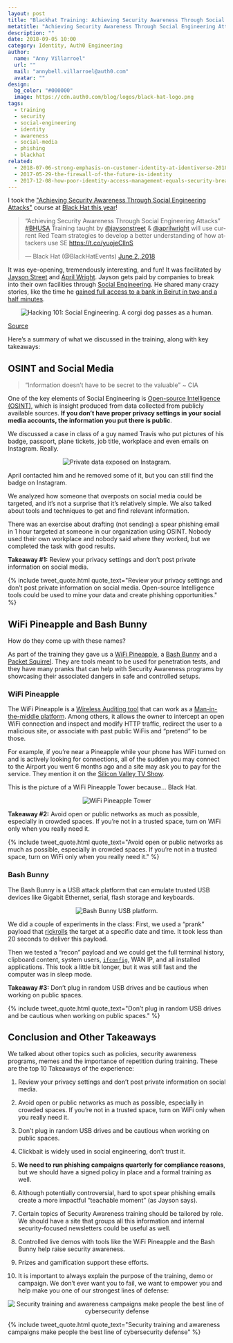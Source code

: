 ```yaml
---
layout: post
title: "Blackhat Training: Achieving Security Awareness Through Social Engineering Attacks"
metatitle: "Achieving Security Awareness Through Social Engineering Attacks"
description: ""
date: 2018-09-05 10:00
category: Identity, Auth0 Engineering
author:
  name: "Anny Villarroel"
  url: ""
  mail: "annybell.villarroel@auth0.com"
  avatar: ""
design:
  bg_color: "#000000"
  image: https://cdn.auth0.com/blog/logos/black-hat-logo.png
tags:
  - training
  - security
  - social-engineering
  - identity
  - awareness
  - social-media
  - phishing
  - blackhat
related:
  - 2018-07-06-strong-emphasis-on-customer-identity-at-identiverse-2018
  - 2017-05-29-the-firewall-of-the-future-is-identity
  - 2017-12-08-how-poor-identity-access-management-equals-security-breaches
---
```


I took the ["Achieving Security Awareness Through Social Engineering Attacks"](https://www.blackhat.com/us-18/training/achieving-security-awareness-through-social-engineering-attacks.html) course at [Black Hat this year](https://www.blackhat.com/us-18/)!

<blockquote class="twitter-tweet" data-lang="en"><p lang="en" dir="ltr">“Achieving Security Awareness Through Social Engineering Attacks” <a href="https://twitter.com/hashtag/BHUSA?src=hash&amp;ref_src=twsrc%5Etfw">#BHUSA</a> Training taught by <a href="https://twitter.com/jaysonstreet?ref_src=twsrc%5Etfw">@jaysonstreet</a> &amp; <a href="https://twitter.com/aprilwright?ref_src=twsrc%5Etfw">@aprilwright</a> will use current Red Team strategies to develop a better understanding of how attackers use SE <a href="https://t.co/yuojeClInS">https://t.co/yuojeClInS</a></p>&mdash; Black Hat (@BlackHatEvents) <a href="https://twitter.com/BlackHatEvents/status/1002976909268045827?ref_src=twsrc%5Etfw">June 2, 2018</a></blockquote>
<script async src="https://platform.twitter.com/widgets.js" charset="utf-8"></script>

It was eye-opening, tremendously interesting, and fun! It was facilitated by [Jayson Street](https://twitter.com/jaysonstreet) and [April Wright](https://twitter.com/aprilwright). Jayson gets paid by companies to break into their own facilities through [Social Engineering](<https://en.wikipedia.org/wiki/Social_engineering_(security)>). He shared many crazy stories, like the time he [gained full access to a bank in Beirut in two and a half minutes](https://www.youtube.com/watch?v=UpX70KxGiVo&feature=youtu.be&t=434).

<p style="text-align: center;">
  <img src="https://cdn.auth0.com/blog/achieving-security-awareness-through-social-engineering-attacks/corgi-social-engineering-meme.jpg" alt="Hacking 101: Social Engineering. A corgi dog passes as a human.">
</p>

[Source](https://imgflip.com/meme/38390688/corgi-hacker?sort=latest)

Here’s a summary of what we discussed in the training, along with key takeaways:

## OSINT and Social Media

> “Information doesn’t have to be secret to the valuable” ~ CIA

One of the key elements of Social Engineering is [Open-source Intelligence (OSINT)](https://en.wikipedia.org/wiki/Open-source_intelligence), which is insight produced from data collected from publicly available sources. **If you don’t have proper privacy settings in your social media accounts, the information you put there is public**.

We discussed a case in class of a guy named Travis who put pictures of his badge, passport, plane tickets, job title, workplace and even emails on Instagram. Really.

<p style="text-align: center;">
  <img src="https://cdn.auth0.com/blog/achieving-security-awareness-through-social-engineering-attacks/private-data-exposed-in-instragram.jpg" alt="Private data exposed on Instagram.">
</p>

April contacted him and he removed some of it, but you can still find the badge on Instagram.

We analyzed how someone that overposts on social media could be targeted, and it’s not a surprise that it’s relatively simple. We also talked about tools and techniques to get and find relevant information.

There was an exercise about drafting (not sending) a spear phishing email in 1 hour targeted at someone in our organization using OSINT. Nobody used their own workplace and nobody said where they worked, but we completed the task with good results.

**Takeaway #1:** Review your privacy settings and don’t post private information on social media.

{% include tweet_quote.html quote_text="Review your privacy settings and don’t post private information on social media. Open-source Intelligence tools could be used to mine your data and create phishing opportunities." %}

## WiFi Pineapple and Bash Bunny

How do they come up with these names?

As part of the training they gave us a [WiFi Pineapple](https://www.wifipineapple.com/), a [Bash Bunny](https://wiki.bashbunny.com/#!index.md) and a [Packet Squirrel](https://www.hak5.org/gear/packet-squirrel). They are tools meant to be used for penetration tests, and they have many pranks that can help with Security Awareness programs by showcasing their associated dangers in safe and controlled setups.

### WiFi Pineapple

The WiFi Pineapple is a [Wireless Auditing tool](https://www.tutorialspoint.com/wireless_security/wireless_security_tools.htm) that can work as a [Man-in-the-middle platform](https://en.wikipedia.org/wiki/Man-in-the-middle_attack). Among others, it allows the owner to intercept an open WiFi connection and inspect and modify HTTP traffic, redirect the user to a malicious site, or associate with past public WiFis and “pretend” to be those.

For example, if you’re near a Pineapple while your phone has WiFi turned on and is actively looking for connections, all of the sudden you may connect to the Airport you went 6 months ago and a site may ask you to pay for the service. They mention it on the [Silicon Valley TV Show](https://www.youtube.com/watch?v=9FckHMPBs_Q).

This is the picture of a WiFi Pineapple Tower because… Black Hat.

<p style="text-align: center;">
  <img src="https://cdn.auth0.com/blog/achieving-security-awareness-through-social-engineering-attacks/wifi-pineapple-tower.jpg" alt="WiFi Pineapple Tower">
</p>

**Takeaway #2:** Avoid open or public networks as much as possible, especially in crowded spaces. If you’re not in a trusted space, turn on WiFi only when you really need it.

{% include tweet_quote.html quote_text="Avoid open or public networks as much as possible, especially in crowded spaces. If you’re not in a trusted space, turn on WiFi only when you really need it." %}

### Bash Bunny

The Bash Bunny is a USB attack platform that can emulate trusted USB devices like Gigabit Ethernet, serial, flash storage and keyboards.

<p style="text-align: center;">
  <img src="https://cdn.auth0.com/blog/achieving-security-awareness-through-social-engineering-attacks/bash-bunny.png" alt="Bash Bunny USB platform.">
</p>

We did a couple of experiments in the class: First, we used a “prank” payload that [rickrolls](https://en.wikipedia.org/wiki/Rickrolling) the target at a specific date and time. It took less than 20 seconds to deliver this payload.

Then we tested a “recon” payload and we could get the full terminal history, clipboard content, system users, [`ifconfig`](https://en.wikipedia.org/wiki/Ifconfig), WAN IP, and all installed applications. This took a little bit longer, but it was still fast and the computer was in sleep mode.

**Takeaway #3:** Don’t plug in random USB drives and be cautious when working on public spaces.

{% include tweet_quote.html quote_text="Don’t plug in random USB drives and be cautious when working on public spaces." %}

## Conclusion and Other Takeaways

We talked about other topics such as policies, security awareness programs, memes and the importance of repetition during training. These are the top 10 Takeaways of the experience:

1.  Review your privacy settings and don’t post private information on social media.

2.  Avoid open or public networks as much as possible, especially in crowded spaces. If you’re not in a trusted space, turn on WiFi only when you really need it.

3.  Don’t plug in random USB drives and be cautious when working on public spaces.

4.  Clickbait is widely used in social engineering, don’t trust it.

5.  **We need to run phishing campaigns quarterly for compliance reasons**, but we should have a signed policy in place and a formal training as well.
6.  Although potentially controversial, hard to spot spear phishing emails create a more impactful “teachable moment” (as Jayson says).

7.  Certain topics of Security Awareness training should be tailored by role. We should have a site that groups all this information and internal security-focused newsletters could be useful as well.

8.  Controlled live demos with tools like the WiFi Pineapple and the Bash Bunny help raise security awareness.

9.  Prizes and gamification support these efforts.

10. It is important to always explain the purpose of the training, demo or campaign. We don’t ever want you to fail, we want to empower you and help make you one of our strongest lines of defense:

<p style="text-align: center;">
  <img src="https://cdn.auth0.com/blog/achieving-security-awareness-through-social-engineering-attacks/teammate-empowerment.jpg" alt="Security training and awareness campaigns make people the best line of cybersecurity defense">
</p>

{% include tweet_quote.html quote_text="Security training and awareness campaigns make people the best line of cybersecurity defense" %}
